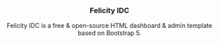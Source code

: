 
<h3 align="center">Felicity IDC</h3>

<p align="center">
  Felicity IDC is a free & open-source HTML dashboard & admin template based on Bootstrap 5.
</p>
